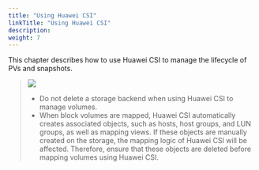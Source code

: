 ```yaml
---
title: "Using Huawei CSI"
linkTitle: "Using Huawei CSI"
description: 
weight: 7
---
```


This chapter describes how to use Huawei CSI to manage the lifecycle of PVs and snapshots.

>![](/css-docs/public_sys-resources/en/icon-notice.gif) 
>-   Do not delete a storage backend when using Huawei CSI to manage volumes.
>-   When block volumes are mapped, Huawei CSI automatically creates associated objects, such as hosts, host groups, and LUN groups, as well as mapping views. If these objects are manually created on the storage, the mapping logic of Huawei CSI will be affected. Therefore, ensure that these objects are deleted before mapping volumes using Huawei CSI.



